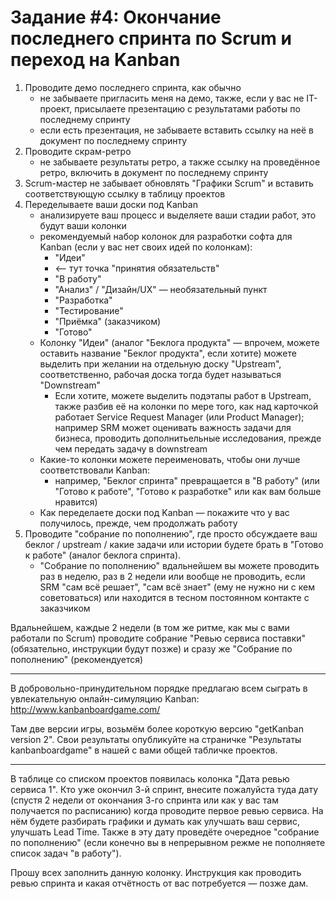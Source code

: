 # Задание #4: Окончание последнего спринта по Scrum и переход на Kanban

1. Проводите демо последнего спринта, как обычно
    - не забываете пригласить меня на демо, также, если у вас не IT-проект, присылаете презентацию с результатами работы по последнему спринту
    - если есть презентация, не забываете вставить ссылку на неё в документ по последнему спринту
2. Проводите скрам-ретро
    - не забываете результаты ретро, а также ссылку на проведённое ретро, включить в документ по последнему спринту
3. Sсrum-мастер не забывает обновлять "Графики Scrum" и вставить соответствующую ссылку в таблицу проектов
4. Переделываете ваши доски под Kanban
    - анализируете ваш процесс и выделяете ваши стадии работ, это будут ваши колонки
    - рекомендуемый набор колонок для разработки софта для Kanban (если у вас нет своих идей по колонкам):
        - "Идеи"
        - <— тут точка "принятия обязательств"
        - "В работу"
        - "Анализ" / "Дизайн/UX" — необязательный пункт
        - "Разработка"
        - "Тестирование"
        - "Приёмка" (заказчиком)
        - "Готово"
    - Колонку "Идеи" (аналог "Беклога продукта" — впрочем, можете оставить название "Беклог продукта", если хотите) можете выделить при желании на отдельную доску "Upstream", соответственно, рабочая доска тогда будет называться "Downstream"
        - Если хотите, можете выделить подэтапы работ в Upstream, также разбив её на колонки по мере того, как над карточкой работает Service Request Manager (или Product Manager); например SRM может оценивать важность задачи для бизнеса, проводить дополнитьельные исследования, прежде чем передать задачу в downstream
    - Какие-то колонки можете переименовать, чтобы они лучше соответствовали Kanban:
        - например, "Беклог спринта" превращается в "В работу" (или "Готово к работе", "Готово к разработке" или как вам больше нравится)
    - Как переделаете доски под Kanban — покажите что у вас получилось, прежде, чем продолжать работу
5. Проводите "собрание по пополнению", где просто обсуждаете ваш беклог / upstream / какие задачи или истории будете брать в "Готово к работе" (аналог беклога спринта).
    - "Собрание по пополнению" вдальнейшем вы можете проводить раз в неделю, раз в 2 недели или вообще не проводить, если SRM "сам всё решает", "сам всё знает" (ему не нужно ни с кем советоваться) или находится в тесном постоянном контакте с заказчиком

Вдальнейшем, каждые 2 недели (в том же ритме, как мы с вами работали по Scrum) проводите собрание "Ревью сервиса поставки" (обязательно, инструкции будут позже) и сразу же "Собрание по пополнению" (рекомендуется)

***

В добровольно-принудительном порядке предлагаю всем сыграть в увлекательную онлайн-симуляцию Kanban:
http://www.kanbanboardgame.com/

Там две версии игры, возьмём более короткую версию "getKanban version 2".
Свои результаты опубликуйте на страничке "Результаты kanbanboardgame" в нашей с вами общей табличке проектов.

***

В таблице со списком проектов появилась колонка "Дата ревью сервиса 1".
Кто уже окончил 3-й спринт, внесите пожалуйста туда дату (спустя 2 недели от окончания 3-го спринта или как у вас там получается по расписанию) когда проводите первое ревью сервиса.
На нём будете разбирать графики и думать как улучшать ваш сервис, улучшать Lead Time.
Также в эту дату проведёте очередное "собрание по пополнению" (если конечно вы в непрерывном режме не пополняете список задач "в работу").

Прошу всех заполнить данную колонку.
Инструкция как проводить ревью спринта и какая отчётность от вас потребуется — позже дам.
